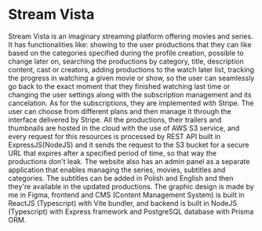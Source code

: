# Stream Vista
Stream Vista is an imaginary streaming platform offering movies and series. It has functionalities like: showing to the user productions that they can like based on the categories specified during the profile creation, possible to change later on, searching the productions by category, title, description content, cast or creators, adding productions to the watch later list, tracking the progress in watching a given movie or show, so the user can seamlessly go back to the exact moment that they finished watching last time or changing the user settings along with the subscription management and its cancelation. As for the subscriptions, they are implemented with Stripe. The user can choose from different plans and then manage it through the interface delivered by Stripe. All the productions, their trailers and thumbnails are hosted in the cloud with the use of AWS S3 service, and every request for this resources is processed by REST API built in ExpressJS(NodeJS) and it sends the request to the S3 bucket for a secure URL that expires after a specified period of time, so that way the productions don't leak. The website also has an admin panel as a separate application that enables managing the series, movies, subtitles and categories. The subtitles can be added in Polish and English and then they're available in the updated productions. The graphic design is made by me in Figma, frontend and CMS (Content Management System) is built in ReactJS (Typescript) with Vite bundler, and backend is built in NodeJS (Typescript) with Express framework and PostgreSQL database with Prisma ORM.
